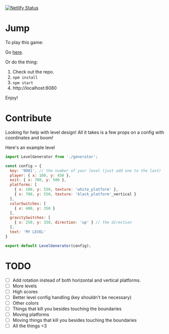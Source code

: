 [![Netlify Status](https://api.netlify.com/api/v1/badges/534ede03-a007-4e2a-98de-f86aac794f98/deploy-status)](https://app.netlify.com/sites/upbeat-hypatia-6f0354/deploys)

# Jump

To play this game:

Go [here](https://upbeat-hypatia-6f0354.netlify.app/).

Or do the thing:

1. Check out the repo.
2. `npm install`
3. `npm start`
4. http://localhost:8080

Enjoy!

# Contribute

Looking for help with level design! All it takes is a few props on a config with coordinates and boom!

Here's an example level
```js
import LevelGenerator from './generator';

const config = {
  key: '9001', // the number of your level (just add one to the last)
  player: { x: 100, y: 450 },
  exit: { x: 700, y: 500 },
  platforms: [
    { x: 100, y: 550, texture: 'white_platform' },
    { x: 700, y: 550, texture: 'black_platform'_vertical }
  ],
  colorSwitches: [
    { x: 400, y: 350 }
  ],
  gravitySwitches: [
    { x: 250, y: 350, direction: 'up' } // the direction
  ],
  text: 'MY LEVEL'
}

export default LevelGenerator(config);
```

# TODO

- [ ] Add rotation instead of both horizontal and vertical platforms.
- [ ] More levels
- [ ] High scores
- [ ] Better level config handling (key shouldn't be necessary)
- [ ] Other colors
- [ ] Things that kill you besides touching the boundaries
- [ ] Moving platforms
- [ ] Moving things that kill you besides touching the boundaries
- [ ] All the things
<3
